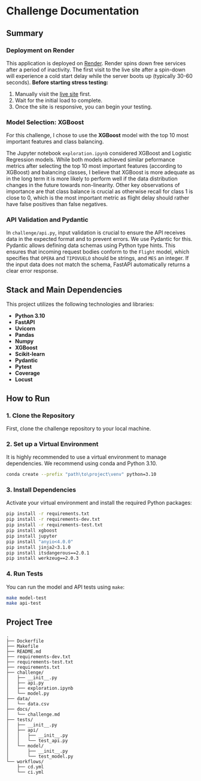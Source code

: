 # Challenge Documentation

## Summary

### Deployment on Render

This application is deployed on [Render](https://render.com).
Render spins down free services after a period of inactivity. The first visit to the live site after a spin-down will experience a cold start delay while the server boots up (typically 30-60 seconds).
**Before starting stress testing:**
1.  Manually visit the [live site](https://latamairlineschallenge.onrender.com/) first.
2.  Wait for the initial load to complete.
3.  Once the site is responsive, you can begin your testing.

### Model Selection: XGBoost

For this challenge, I chose to use the **XGBoost** model with the top 10 most important features and class balancing.

The Jupyter notebook `exploration.ipynb` considered XGBoost and Logistic Regression models. While both models achieved similar peformance metrics after selecting the top 10 most important features (according to XGBoost) and balancing classes, I believe that XGBoost is more adequate as in the long term it is more likely to perform well if the data distribution changes in the future towards non-linearity. Other key observations of importance are that class balance is crucial as otherwise recall for class 1 is close to 0, which is the most important metric as flight delay should rather have false positives than false negatives.

### API Validation and Pydantic

In `challenge/api.py`, input validation is crucial to ensure the API receives data in the expected format and to prevent errors. We use Pydantic for this. Pydantic allows defining data schemas using Python type hints. This ensures that incoming request bodies conform to the `Flight` model, which specifies that `OPERA` and `TIPOVUELO` should be strings, and `MES` an integer. If the input data does not match the schema, FastAPI automatically returns a clear error response. 

## Stack and Main Dependencies

This project utilizes the following technologies and libraries:

*   **Python 3.10** 
*   **FastAPI** 
*   **Uvicorn** 
*   **Pandas** 
*   **Numpy** 
*   **XGBoost** 
*   **Scikit-learn** 
*   **Pydantic** 
*   **Pytest** 
*   **Coverage** 
*   **Locust**

## How to Run

### 1. Clone the Repository

First, clone the challenge repository to your local machine.


### 2. Set up a Virtual Environment

It is highly recommended to use a virtual environment to manage dependencies. We recommend using conda and Python 3.10.

```bash
conda create --prefix "path\to\project\venv" python=3.10
```

### 3. Install Dependencies

Activate your virtual environment and install the required Python packages:

```bash
pip install -r requirements.txt
pip install -r requirements-dev.txt
pip install -r requirements-test.txt
pip install xgboost
pip install jupyter
pip install "anyio<4.0.0"
pip install jinja2<3.1.0
pip install itsdangerous==2.0.1
pip install werkzeug==2.0.3
```

### 4. Run Tests

You can run the model and API tests using `make`:
```bash
make model-test
make api-test
```

## Project Tree

```
.
├── Dockerfile
├── Makefile
├── README.md
├── requirements-dev.txt
├── requirements-test.txt
├── requirements.txt
├── challenge/
│   ├── __init__.py
│   ├── api.py
│   ├── exploration.ipynb
│   └── model.py
├── data/
│   └── data.csv
├── docs/
│   └── challenge.md
├── tests/
│   ├── __init__.py
│   ├── api/
│   │   ├── __init__.py
│   │   └── test_api.py
│   └── model/
│       ├── __init__.py
│       └── test_model.py
└── workflows/
    ├── cd.yml
    └── ci.yml
```


